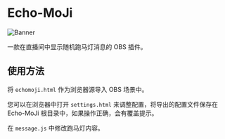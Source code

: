 # Echo-MoJi

![Banner](https://sheep-realms.github.io/images/project/echo-moji/banner.png)

一款在直播间中显示随机跑马灯消息的 OBS 插件。

## 使用方法

将 `echomoji.html` 作为浏览器源导入 OBS 场景中。

您可以在浏览器中打开 `settings.html` 来调整配置，将导出的配置文件保存在 Echo-MoJi 根目录中，如果操作正确，会有覆盖提示。

在 `message.js` 中修改跑马灯内容。